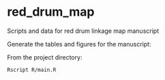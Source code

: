 # red_drum_map
Scripts and data for red drum linkage map manuscript

Generate the tables and figures for the manuscript:

From the project directory:
```
Rscript R/main.R
```
